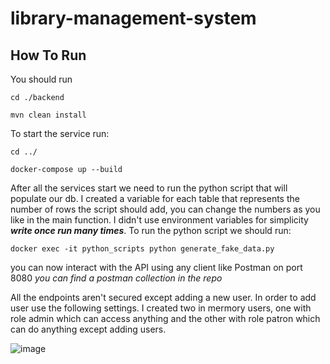 # library-management-system

## How To Run

You should run

   `cd ./backend`
   
   `mvn clean install`
   
To start the service run:

  `cd ../`
  
  `docker-compose up --build`

After all the services start we need to run the python script that will populate our db.
I created a variable for each table that represents the number of rows the script should add, you can change the numbers as you like in the main function. I didn't use environment variables for simplicity ***write once run many times***.
To run the python script we should run:

  `docker exec -it python_scripts python generate_fake_data.py`

you can now interact with the API using any client like Postman on port 8080 *you can find a postman collection in the repo*

All the endpoints aren't secured except adding a new user. In order to add user use the following settings. I created two in mermory users, one with role admin which can access anything and the other with role patron which can do anything except adding users. 


![image](https://github.com/user-attachments/assets/0279945f-cdb0-467f-85b1-1e9ab80a20ed)
